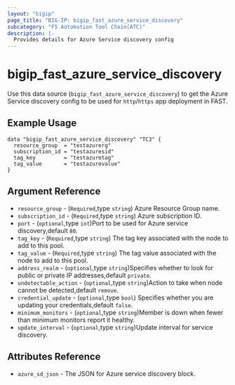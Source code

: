 ```yaml
---
layout: "bigip"
page_title: "BIG-IP: bigip_fast_azure_service_discovery"
subcategory: "F5 Automation Tool Chain(ATC)"
description: |-
  Provides details for Azure Service discovery config
---
```


# bigip\_fast\_azure\_service\_discovery


Use this data source (`bigip_fast_azure_service_discovery`) to get the Azure Service discovery config to be used for `http`/`https` app deployment in FAST.

## Example Usage

```hcl
data "bigip_fast_azure_service_discovery" "TC3" {
  resource_group  = "testazurerg"
  subscription_id = "testazuresid"
  tag_key         = "testazuretag"
  tag_value       = "testazurevalue"
}
```      

## Argument Reference

* `resource_group` - (`Required`,type `string`) Azure Resource Group name.
* `subscription_id` - (`Required`,type `string`) Azure subscription ID.
* `port` - (`optional`,type `int`)Port to be used for Azure service discovery,default `80`.
* `tag_key` - (`Required`,type `string`) The tag key associated with the node to add to this pool.
* `tag_value` - (`Required`,type `string`) The tag value associated with the node to add to this pool.
* `address_realm` - (`optional`,type `string`)Specifies whether to look for public or private IP addresses,default `private`.
* `undetectable_action` - (`optional`,type `string`)Action to take when node cannot be detected,default `remove`.
* `credential_update` - (`optional`,type `bool`) Specifies whether you are updating your credentials,default `false`.
* `minimum_monitors` - (`optional`,type `string`)Member is down when fewer than minimum monitors report it healthy.
* `update_interval` - (`optional`,type `string`)Update interval for service discovery.

## Attributes Reference

* `azure_sd_json` - The JSON for Azure service discovery block.

